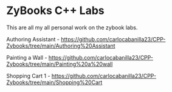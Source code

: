 # ZyBooks C++ Labs

This are all my all personal work on the zybook labs.

Authoring Assistant - https://github.com/carlocabanilla23/CPP-Zybooks/tree/main/Authoring%20Assistant

Painting a Wall - https://github.com/carlocabanilla23/CPP-Zybooks/tree/main/Painting%20a%20wall

Shopping Cart 1 - https://github.com/carlocabanilla23/CPP-Zybooks/tree/main/Shopping%20Cart
